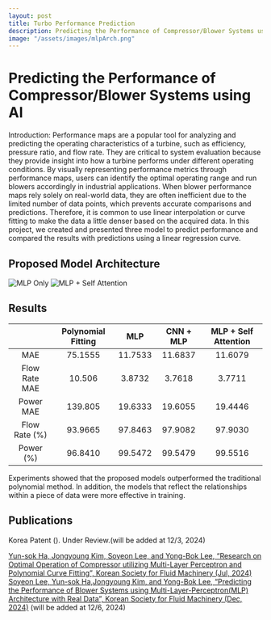 ```yaml
---
layout: post
title: Turbo Performance Prediction
description: Predicting the Performance of Compressor/Blower Systems using AI
image: "/assets/images/mlpArch.png"
---
```



Predicting the Performance of Compressor/Blower Systems using AI
============

Introduction:
Performance maps are a popular tool for analyzing and predicting the operating characteristics of a turbine, such as efficiency, pressure ratio, and flow rate. They are critical to system evaluation because they provide insight into how a turbine performs under different operating conditions. By visually representing performance metrics through performance maps, users can identify the optimal operating range and run blowers accordingly in industrial applications. When blower performance maps rely solely on real-world data, they are often inefficient due to the limited number of data points, which prevents accurate comparisons and predictions. Therefore, it is common to use linear interpolation or curve fitting to make the data a little denser based on the acquired data. In this project, we created and presented three model to predict performance and compared the results with predictions using a linear regression curve. 


Proposed Model Architecture
------------

![MLP Only](https://soysilver.github.io/soysilvery/assets/images/Architecture.png)
![MLP + Self Attention](https://soysilver.github.io/soysilvery/assets/images/mlpAttention.png)




Results
------------

|          | Polynomial Fitting |MLP| CNN + MLP |MLP + Self Attention|
|:--------:|:-------:|:-------:|:--------:|:-------:|
|    MAE   | 75.1555 | 11.7533 | 11.6837 | 11.6079 |
| Flow Rate MAE | 10.506 |3.8732 | 3.7618 | 3.7711 |
| Power MAE | 139.805 | 19.6333 | 19.6055 | 19.4446|
| Flow Rate (%)| 93.9665 | 97.8463 | 97.9082 |97.9030 |
| Power (%)| 96.8410 | 99.5472 | 99.5479 | 99.5516 |

Experiments showed that the proposed models outperformed the traditional polynomial method. 
In addition, the models that reflect the relationships within a piece of data were more effective in training.


Publications
------------

Korea Patent (). Under Review.(will be added at 12/3, 2024)

[Yun-sok Ha, Jongyoung Kim, Soyeon Lee, and Yong-Bok Lee, “Research on Optimal Operation of Compressor utilizing Multi-Layer Perceptron and Polynomial Curve Fitting”, Korean Society for Fluid Machinery (Jul, 2024)](https://www.dbpia.co.kr/journal/articleDetail?nodeId=NODE11935183)
[Soyeon Lee, Yun-sok Ha,Jongyoung Kim, and Yong-Bok Lee, “Predicting the Performance of Blower Systems using Multi-Layer-Perceptron(MLP) Architecture with Real Data”, Korean Society for Fluid Machinery (Dec, 2024)]() (will be added at 12/6, 2024)